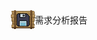 <div style="text-align: center;display: flex;justify-content: center;align-items: center">
    <img src="../img/icon_dark.png" alt="icon_dark">
    <span>需求分析报告</span>
</div>

